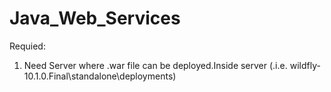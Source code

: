 # Java_Web_Services

Requied:
1. Need Server where .war file can be deployed.Inside server (.i.e. wildfly-10.1.0.Final\standalone\deployments)
